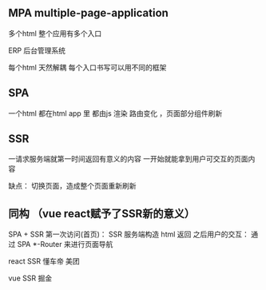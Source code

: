 ## MPA multiple-page-application
多个html 整个应用有多个入口

ERP
后台管理系统

每个html 天然解耦 每个入口书写可以用不同的框架

## SPA
一个html
都在html app 里
都由js 渲染
路由变化 ，页面部分组件刷新



## SSR 

一请求服务端就第一时间返回有意义的内容
一开始就能拿到用户可交互的页面内容

缺点： 切换页面，造成整个页面重新刷新


## 同构 （vue react赋予了SSR新的意义）
SPA + SSR
第一次访问(首页)： SSR 服务端构造 html 返回
之后用户的交互： 通过 SPA *-Router 来进行页面导航

react SSR
懂车帝 美团

vue SSR
掘金